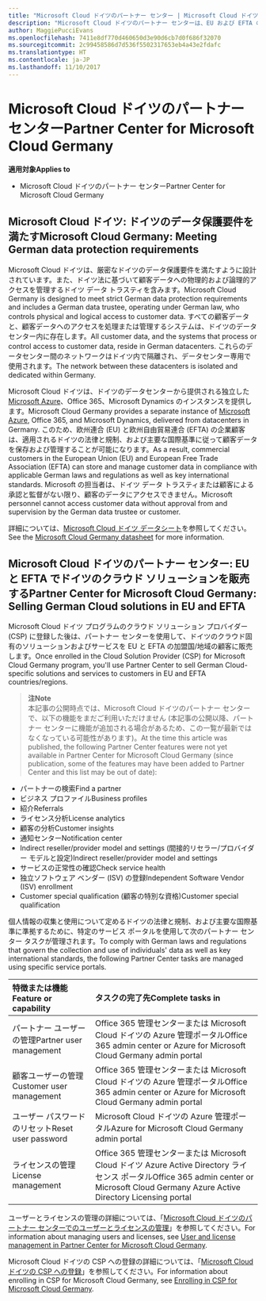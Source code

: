 ```yaml
---
title: "Microsoft Cloud ドイツのパートナー センター | Microsoft Cloud ドイツのパートナー センター"
description: "Microsoft Cloud ドイツのパートナー センターは、EU および EFTA の加盟国の顧客に Microsoft クラウド ソリューションを販売する Microsoft パートナー向けのビジネス ポータルです。 Microsoft Cloud ドイツでは、顧客データがドイツ内に存在し、指定されたドイツ データ トラスティによって顧客データへのアクセスが管理されることを保証します。 欧州連合 (EU) と欧州自由貿易連合 (EFTA) の企業顧客は、適用されるドイツの法律と規制、および主要な国際基準に従って顧客データを保存および管理することが可能になります。 Microsoft は、ドイツ データ トラスティか顧客による承認と監督がない限り、顧客のデータにアクセスできません。"
author: MaggiePucciEvans
ms.openlocfilehash: 7411e8df770d460650d3e90d6cb7d0f686f32070
ms.sourcegitcommit: 2c99458586d7d536f5502317653eb4a43e2fdafc
ms.translationtype: HT
ms.contentlocale: ja-JP
ms.lasthandoff: 11/10/2017
---
```

# <a name="partner-center-for-microsoft-cloud-germany"></a><span data-ttu-id="1aed3-106">Microsoft Cloud ドイツのパートナー センター</span><span class="sxs-lookup"><span data-stu-id="1aed3-106">Partner Center for Microsoft Cloud Germany</span></span>

**<span data-ttu-id="1aed3-107">適用対象</span><span class="sxs-lookup"><span data-stu-id="1aed3-107">Applies to</span></span>**

-  <span data-ttu-id="1aed3-108">Microsoft Cloud ドイツのパートナー センター</span><span class="sxs-lookup"><span data-stu-id="1aed3-108">Partner Center for Microsoft Cloud Germany</span></span>

## <a name="microsoft-cloud-germany-meeting-german-data-protection-requirements"></a><span data-ttu-id="1aed3-109">Microsoft Cloud ドイツ: ドイツのデータ保護要件を満たす</span><span class="sxs-lookup"><span data-stu-id="1aed3-109">Microsoft Cloud Germany: Meeting German data protection requirements</span></span> 

<span data-ttu-id="1aed3-110">Microsoft Cloud ドイツは、厳密なドイツのデータ保護要件を満たすように設計されています。また、ドイツ法に基づいて顧客データへの物理的および論理的アクセスを管理するドイツ データ トラスティを含みます。</span><span class="sxs-lookup"><span data-stu-id="1aed3-110">Microsoft Cloud Germany is designed to meet strict German data protection requirements and includes a German data trustee, operating under German law, who controls physical and logical access to customer data.</span></span> <span data-ttu-id="1aed3-111">すべての顧客データと、顧客データへのアクセスを処理または管理するシステムは、ドイツのデータセンター内に存在します。</span><span class="sxs-lookup"><span data-stu-id="1aed3-111">All customer data, and the systems that process or control access to customer data, reside in German datacenters.</span></span> <span data-ttu-id="1aed3-112">これらのデータセンター間のネットワークはドイツ内で隔離され、データセンター専用で使用されます。</span><span class="sxs-lookup"><span data-stu-id="1aed3-112">The network between these datacenters is isolated and dedicated within Germany.</span></span>

<span data-ttu-id="1aed3-113">Microsoft Cloud ドイツは、ドイツのデータセンターから提供される独立した [Microsoft Azure](https://go.microsoft.com/fwlink/?linkid=847992)、Office 365、Microsoft Dynamics のインスタンスを提供します。</span><span class="sxs-lookup"><span data-stu-id="1aed3-113">Microsoft Cloud Germany provides a separate instance of [Microsoft Azure](https://go.microsoft.com/fwlink/?linkid=847992), Office 365, and Microsoft Dynamics, delivered from datacenters in Germany.</span></span> <span data-ttu-id="1aed3-114">このため、欧州連合 (EU) と欧州自由貿易連合 (EFTA) の企業顧客は、適用されるドイツの法律と規制、および主要な国際基準に従って顧客データを保存および管理することが可能になります。</span><span class="sxs-lookup"><span data-stu-id="1aed3-114">As a result, commercial customers in the European Union (EU) and European Free Trade Association (EFTA) can store and manage customer data in compliance with applicable German laws and regulations as well as key international standards.</span></span> <span data-ttu-id="1aed3-115">Microsoft の担当者は、ドイツ データ トラスティまたは顧客による承認と監督がない限り、顧客のデータにアクセスできません。</span><span class="sxs-lookup"><span data-stu-id="1aed3-115">Microsoft personnel cannot access customer data without approval from and supervision by the German data trustee or customer.</span></span>

<span data-ttu-id="1aed3-116">詳細については、[Microsoft Cloud ドイツ データシート](http://download.microsoft.com/download/6/1/3/613C9ECB-9167-4EF5-B131-3BAD8D8A126C/Microsoft_Cloud_Germany_Datasheet.pdf)を参照してください。</span><span class="sxs-lookup"><span data-stu-id="1aed3-116">See the [Microsoft Cloud Germany datasheet](http://download.microsoft.com/download/6/1/3/613C9ECB-9167-4EF5-B131-3BAD8D8A126C/Microsoft_Cloud_Germany_Datasheet.pdf) for more information.</span></span>

## <a name="partner-center-for-microsoft-cloud-germany-selling-german-cloud-solutions-in-eu-and-efta"></a><span data-ttu-id="1aed3-117">Microsoft Cloud ドイツのパートナー センター: EU と EFTA でドイツのクラウド ソリューションを販売する</span><span class="sxs-lookup"><span data-stu-id="1aed3-117">Partner Center for Microsoft Cloud Germany: Selling German Cloud solutions in EU and EFTA</span></span>

<span data-ttu-id="1aed3-118">Microsoft Cloud ドイツ プログラムのクラウド ソリューション プロバイダー (CSP) に登録した後は、パートナー センターを使用して、ドイツのクラウド固有のソリューションおよびサービスを EU と EFTA の加盟国/地域の顧客に販売します。</span><span class="sxs-lookup"><span data-stu-id="1aed3-118">Once enrolled in the Cloud Solution Provider (CSP) for Microsoft Cloud Germany program, you'll use Partner Center to sell German Cloud-specific solutions and services to customers in EU and EFTA countries/regions.</span></span> 

>**<span data-ttu-id="1aed3-119">注</span><span class="sxs-lookup"><span data-stu-id="1aed3-119">Note</span></span>**<br>
<span data-ttu-id="1aed3-120">本記事の公開時点では、Microsoft Cloud ドイツのパートナー センターで、以下の機能をまだご利用いただけません (本記事の公開以降、パートナー センターに機能が追加される場合があるため、この一覧が最新ではなくなっている可能性があります)。</span><span class="sxs-lookup"><span data-stu-id="1aed3-120">At the time this article was published, the following Partner Center features were not yet available in Partner Center for Microsoft Cloud Germany (since publication, some of the features may have been added to Partner Center and this list may be out of date):</span></span>

- <span data-ttu-id="1aed3-121">パートナーの検索</span><span class="sxs-lookup"><span data-stu-id="1aed3-121">Find a partner</span></span>
- <span data-ttu-id="1aed3-122">ビジネス プロファイル</span><span class="sxs-lookup"><span data-stu-id="1aed3-122">Business profiles</span></span>
- <span data-ttu-id="1aed3-123">紹介</span><span class="sxs-lookup"><span data-stu-id="1aed3-123">Referrals</span></span>
- <span data-ttu-id="1aed3-124">ライセンス分析</span><span class="sxs-lookup"><span data-stu-id="1aed3-124">License analytics</span></span>
- <span data-ttu-id="1aed3-125">顧客の分析</span><span class="sxs-lookup"><span data-stu-id="1aed3-125">Customer insights</span></span>
- <span data-ttu-id="1aed3-126">通知センター</span><span class="sxs-lookup"><span data-stu-id="1aed3-126">Notification center</span></span>
- <span data-ttu-id="1aed3-127">Indirect reseller/provider model and settings (間接的リセラー/プロバイダー モデルと設定)</span><span class="sxs-lookup"><span data-stu-id="1aed3-127">Indirect reseller/provider model and settings</span></span>
- <span data-ttu-id="1aed3-128">サービスの正常性の確認</span><span class="sxs-lookup"><span data-stu-id="1aed3-128">Check service health</span></span>
- <span data-ttu-id="1aed3-129">独立ソフトウェア ベンダー (ISV) の登録</span><span class="sxs-lookup"><span data-stu-id="1aed3-129">Independent Software Vendor (ISV) enrollment</span></span>
- <span data-ttu-id="1aed3-130">Customer special qualification (顧客の特別な資格)</span><span class="sxs-lookup"><span data-stu-id="1aed3-130">Customer special qualification</span></span>

<span data-ttu-id="1aed3-131">個人情報の収集と使用について定めるドイツの法律と規制、および主要な国際基準に準拠するために、特定のサービス ポータルを使用して次のパートナー センター タスクが管理されます。</span><span class="sxs-lookup"><span data-stu-id="1aed3-131">To comply with German laws and regulations that govern the collection and use of individuals' data as well as key international standards, the following Partner Center tasks are managed using specific service portals.</span></span> 

<span data-ttu-id="1aed3-132">特徴または機能</span><span class="sxs-lookup"><span data-stu-id="1aed3-132">Feature or capability</span></span> | <span data-ttu-id="1aed3-133">タスクの完了先</span><span class="sxs-lookup"><span data-stu-id="1aed3-133">Complete tasks in</span></span>
:--- | :---
<span data-ttu-id="1aed3-134">パートナー ユーザーの管理</span><span class="sxs-lookup"><span data-stu-id="1aed3-134">Partner user management</span></span> | <span data-ttu-id="1aed3-135">Office 365 管理センターまたは Microsoft Cloud ドイツの Azure 管理ポータル</span><span class="sxs-lookup"><span data-stu-id="1aed3-135">Office 365 admin center or Azure for Microsoft Cloud Germany admin portal</span></span>
<span data-ttu-id="1aed3-136">顧客ユーザーの管理</span><span class="sxs-lookup"><span data-stu-id="1aed3-136">Customer user management</span></span> | <span data-ttu-id="1aed3-137">Office 365 管理センターまたは Microsoft Cloud ドイツの Azure 管理ポータル</span><span class="sxs-lookup"><span data-stu-id="1aed3-137">Office 365 admin center or Azure for Microsoft Cloud Germany admin portal</span></span>
<span data-ttu-id="1aed3-138">ユーザー パスワードのリセット</span><span class="sxs-lookup"><span data-stu-id="1aed3-138">Reset user password</span></span> | <span data-ttu-id="1aed3-139">Microsoft Cloud ドイツの Azure 管理ポータル</span><span class="sxs-lookup"><span data-stu-id="1aed3-139">Azure for Microsoft Cloud Germany admin portal</span></span>
<span data-ttu-id="1aed3-140">ライセンスの管理</span><span class="sxs-lookup"><span data-stu-id="1aed3-140">License management</span></span> | <span data-ttu-id="1aed3-141">Office 365 管理センターまたは Microsoft Cloud ドイツ Azure Active Directory ライセンス ポータル</span><span class="sxs-lookup"><span data-stu-id="1aed3-141">Office 365 admin center or Microsoft Cloud Germany Azure Active Directory Licensing portal</span></span>

<span data-ttu-id="1aed3-142">ユーザーとライセンスの管理の詳細については、「[Microsoft Cloud ドイツのパートナー センターでのユーザーとライセンスの管理](user-management-in-partner-center-for-microsoft-cloud-germany.md)」を参照してください。</span><span class="sxs-lookup"><span data-stu-id="1aed3-142">For information about managing users and licenses, see [User and license management in Partner Center for Microsoft Cloud Germany](user-management-in-partner-center-for-microsoft-cloud-germany.md).</span></span>

<span data-ttu-id="1aed3-143">Microsoft Cloud ドイツの CSP への登録の詳細については、「[Microsoft Cloud ドイツの CSP への登録](enroll-in-csp-for-microsoft-cloud-germany.md)」を参照してください。</span><span class="sxs-lookup"><span data-stu-id="1aed3-143">For information about enrolling in CSP for Microsoft Cloud Germany, see [Enrolling in CSP for Microsoft Cloud Germany](enroll-in-csp-for-microsoft-cloud-germany.md).</span></span>
